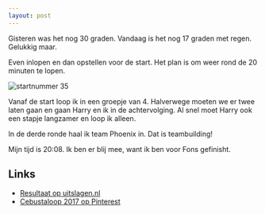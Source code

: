 ```yaml
---
layout: post
---
```


Gisteren was het nog 30 graden. Vandaag is het nog 17 graden met regen. Gelukkig maar.

Even inlopen en dan opstellen voor de start. Het plan is om weer rond de 20 minuten te lopen.

![startnummer 35](https://s-media-cache-ak0.pinimg.com/originals/03/fa/7f/03fa7f191686587e5b1df154b880f66c.jpg)

Vanaf de start loop ik in een groepje van 4. Halverwege moeten we er twee laten gaan en gaan Harry en ik in de achtervolging. Al snel moet Harry ook een stapje langzamer en loop ik alleen.

In de derde ronde haal ik team Phoenix in. Dat is teambuilding!

Mijn tijd is 20:08. Ik ben er blij mee, want ik ben voor Fons gefinisht.

## Links

* [Resultaat op uitslagen.nl](https://uitslagen.nl/uitslag?id=2017051800482&tl=nl&zk=tummers&taal=nl)
* [Cebustaloop 2017 op Pinterest](https://nl.pinterest.com/erictummers/cebustaloop-2017/)
